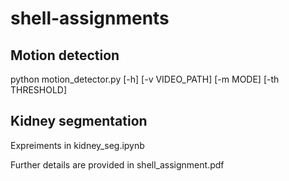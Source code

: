# shell-assignments

## Motion detection

python motion_detector.py [-h] [-v VIDEO_PATH] [-m MODE] [-th THRESHOLD]

## Kidney segmentation 

Expreiments in kidney_seg.ipynb

Further details are provided in shell_assignment.pdf
